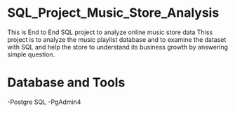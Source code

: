 # SQL_Project_Music_Store_Analysis
This is End to End SQL project to analyze online music store data
Thiss project is to analyze the music playlist database and to examine the dataset  with  SQL and help the store to understand its business growth by answering simple question.
# Database and Tools
-Postgre SQL
-PgAdmin4
